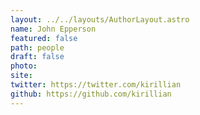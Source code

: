 ```yaml
---
layout: ../../layouts/AuthorLayout.astro
name: John Epperson
featured: false
path: people
draft: false
photo: 
site: 
twitter: https://twitter.com/kirillian
github: https://github.com/kirillian
---
```

